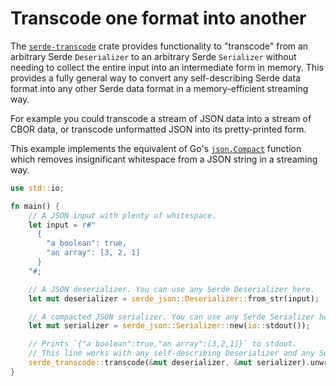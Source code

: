 # Transcode one format into another

The [`serde-transcode`] crate provides functionality to "transcode" from an
arbitrary Serde `Deserializer` to an arbitrary Serde `Serializer` without
needing to collect the entire input into an intermediate form in memory. This
provides a fully general way to convert any self-describing Serde data format
into any other Serde data format in a memory-efficient streaming way.

[`serde-transcode`]: https://github.com/sfackler/serde-transcode

For example you could transcode a stream of JSON data into a stream of CBOR
data, or transcode unformatted JSON into its pretty-printed form.

This example implements the equivalent of Go's [`json.Compact`] function which
removes insignificant whitespace from a JSON string in a streaming way.

[`json.Compact`]: https://golang.org/pkg/encoding/json/#Compact

```rust
use std::io;

fn main() {
    // A JSON input with plenty of whitespace.
    let input = r#"
      {
        "a boolean": true,
        "an array": [3, 2, 1]
      }
    "#;

    // A JSON deserializer. You can use any Serde Deserializer here.
    let mut deserializer = serde_json::Deserializer::from_str(input);

    // A compacted JSON serializer. You can use any Serde Serializer here.
    let mut serializer = serde_json::Serializer::new(io::stdout());

    // Prints `{"a boolean":true,"an array":[3,2,1]}` to stdout.
    // This line works with any self-describing Deserializer and any Serializer.
    serde_transcode::transcode(&mut deserializer, &mut serializer).unwrap();
}
```
